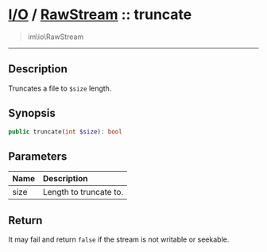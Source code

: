 # [I/O](io.md) / [RawStream](io-RawStream.md) :: truncate
 > im\io\RawStream
____

## Description
Truncates a file to `$size` length.

## Synopsis
```php
public truncate(int $size): bool
```

## Parameters
| Name | Description |
| :--- | :---------- |
| size | Length to truncate to. |

## Return
It may fail and return `false` if the stream is not
writable or seekable.
